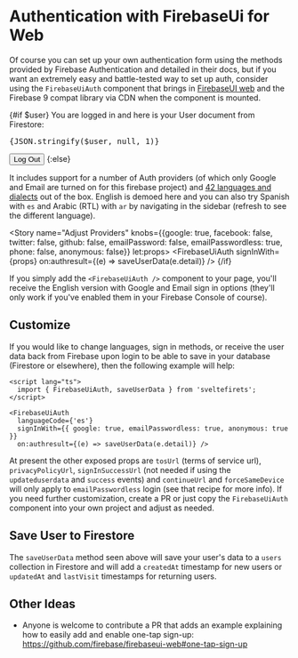 <script lang="ts">
  import { logOut, FirebaseUiAuth, saveUserData } from 'sveltefirets';
  import { user } from '$lib/user';
  import { Story } from 'kitbook';
  import Button from 'svelte-pieces/ui/Button.svelte';
</script>

<!-- prettier-ignore -->
# Authentication with FirebaseUi for Web

Of course you can set up your own authentication form using the methods provided by Firebase Authentication and detailed in their docs, but if you want an extremely easy and battle-tested way to set up auth, consider using the `FirebaseUiAuth` component that brings in [FirebaseUI web](https://github.com/firebase/firebaseui-web) and the Firebase 9 compat library via CDN when the component is mounted.

{#if $user}
  You are logged in and here is your User document from Firestore:

  <pre>{JSON.stringify($user, null, 1)}</pre>
  <Button form="filled" onclick={logOut}>Log Out</Button>
{:else}

  It includes support for a number of Auth providers (of which only Google and Email are turned on for this firebase project) and [42 languages and
  dialects](https://github.com/firebase/firebaseui-web/blob/master/LANGUAGES.md) out of the box.
  English is demoed here and you can also try Spanish with `es` and Arabic (RTL) with `ar` by navigating in the sidebar (refresh to see the different language).
  
  <Story name="Adjust Providers" knobs={{google: true, facebook: false, twitter: false, github: false, emailPassword: false, emailPasswordless: true, phone: false, anonymous: false}} let:props>
    <FirebaseUiAuth
      signInWith={props}
      on:authresult={(e) => saveUserData(e.detail)} />
  </Story>
{/if}

If you simply add the `<FirebaseUiAuth />` component to your page, you'll receive the English version with Google and Email sign in options (they'll only work if you've enabled them in your Firebase Console of course).

## Customize

If you would like to change languages, sign in methods, or receive the user data back from Firebase upon login to be able to save in your database (Firestore or elsewhere), then the following example will help:

```svelte
<script lang="ts">
  import { FirebaseUiAuth, saveUserData } from 'sveltefirets';
</script>

<FirebaseUiAuth
  languageCode={'es'}
  signInWith={{ google: true, emailPasswordless: true, anonymous: true }}
  on:authresult={(e) => saveUserData(e.detail)} />
```
At present the other exposed props are `tosUrl` (terms of service url), `privacyPolicyUrl`, `signInSuccessUrl` (not needed if using the `updateduserdata` and `success` events) and `continueUrl` and `forceSameDevice` will only apply to `emailPasswordless` login (see that recipe for more info). If you need further customization, create a PR or just copy the `FirebaseUiAuth` component into your own project and adjust as needed.

## Save User to Firestore

The `saveUserData` method seen above will save your user's data to a `users` collection in Firestore and will add a `createdAt` timestamp for new users or `updatedAt` and `lastVisit` timestamps for returning users.

## Other Ideas

- Anyone is welcome to contribute a PR that adds an example explaining how to easily add and enable one-tap sign-up: https://github.com/firebase/firebaseui-web#one-tap-sign-up